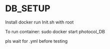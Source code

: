 # DB_SETUP

Install docker
run Init.sh with root

To run container:
sudo docker start photocol_DB

pls wait for .yml before testing
